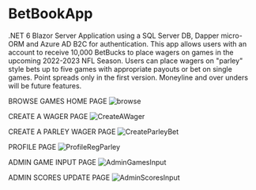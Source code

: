 # BetBookApp
.NET 6 Blazor Server Application using a SQL Server DB, Dapper micro-ORM and Azure AD B2C for authentication. This app allows users with an account to receive 10,000 BetBucks to place wagers on games in the upcoming 2022-2023 NFL Season. Users can place wagers on "parley" style bets up to five games with appropriate payouts or bet on single games. Point spreads only in the first version. Moneyline and over unders will be future features.

BROWSE GAMES HOME PAGE
![browse](https://user-images.githubusercontent.com/95720340/177406152-4628f61d-4bae-419a-b1af-6c7a2d68f9e1.png)

CREATE A WAGER PAGE
![CreateAWager](https://user-images.githubusercontent.com/95720340/179335173-e16cbee0-997b-48e9-8520-dc79f4b30ccd.png)

CREATE A PARLEY WAGER PAGE
![CreateParleyBet](https://user-images.githubusercontent.com/95720340/179335426-3082e72a-b5d3-4970-9109-0b7f3975607d.png)

PROFILE PAGE
![ProfileRegParley](https://user-images.githubusercontent.com/95720340/179335046-22a6ae3d-07ed-4066-b46f-d249d5f2494b.png)

ADMIN GAME INPUT PAGE
![AdminGamesInput](https://user-images.githubusercontent.com/95720340/179335403-c5f8b04f-1a7a-436e-8dda-237e0ac1006c.png)

ADMIN SCORES UPDATE PAGE
![AdminScoresInput](https://user-images.githubusercontent.com/95720340/179335405-2e126e74-75ba-4792-b021-3c4975307388.png)












